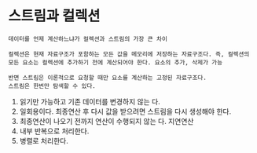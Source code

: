 # 스트림과 컬렉션

```
데이터를 언제 계산하느냐가 컬렉션과 스트림의 가장 큰 차이

컬렉션은 현재 자료구조가 포함하는 모든 값을 메모리에 저장하는 자료구조다. 즉, 컬렉션의 모든 요소는 컬렉션에 추가하기 전에 계산되어야 한다. 요소의 추가, 삭제가 가능

반면 스트림은 이론적으로 요청할 때만 요소를 계산하는 고정된 자료구조다.
스트림은 한번만 탐색할 수 있다.
```

1. 읽기만 가능하고 기존 데이터를 변경하지 않는 다.
1. 일회용이다. 최종연산 후 다시 값을 받으려면 스트림을 다시 생성해야 한다.
1. 최종연산이 나오기 전까지 연산이 수행되지 않는 다. 지연연산
1. 내부 반복으로 처리한다.
1. 병렬로 처리한다.